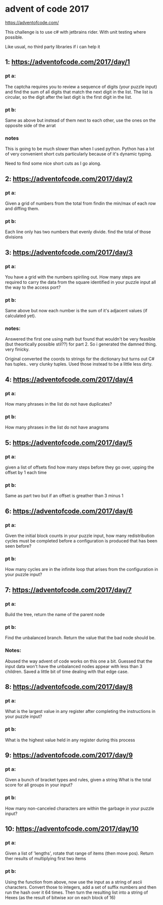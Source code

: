 # advent of code 2017

https://adventofcode.com/

This challenge is to use c# with jetbrains rider. With unit testing where possible.

Like usual, no third party libraries if i can help it

## 1: https://adventofcode.com/2017/day/1

### pt a:

The captcha requires you to review a sequence of digits (your puzzle input) and find the sum of all digits that match the next digit in the list. The list is circular, so the digit after the last digit is the first digit in the list.

### pt b:

Same as above but instead of them next to each other, use the ones on the opposite side of the arrat

### notes
This is going to be much slower than when I used python. Python has a lot of very convenient short cuts particularly because of it's dynamic typing. 

Need to find some nice short cuts as I go along. 


## 2: https://adventofcode.com/2017/day/2

### pt a:

Given a grid of numbers from the total from findin the min/max of each row and diffing them.

### pt b:

Each line only has two numbers that evenly divide. find the total of those divisions

## 3: https://adventofcode.com/2017/day/3

### pt a:

You have a grid with the numbers spiriling out. How many steps are required to carry the data from the square identified in your puzzle input all the way to the access port?

### pt b:

Same above but now each number is the sum of it's adjacent values (if calculated yet).

### notes:
Answered the first one using math but found that wouldn't be very feasible (but theortically possible stil??) for part 2. So i generated the damned thing. very finicky.

Original converted the coords to strings for the dictionary but turns out C# has tuples.. very clunky tuples. Used those instead to be a little less dirty.

## 4: https://adventofcode.com/2017/day/4

### pt a:

How many phrases in the list do not have duplicates?

### pt b:

How many phrases in the list do not have anagrams

## 5: https://adventofcode.com/2017/day/5

### pt a:

given a list of offsets find how many steps before they go over, upping the offset by 1 each time

### pt b:

Same as part two but if an offset is greather than 3 minus 1 

## 6: https://adventofcode.com/2017/day/6

### pt a:

Given the initial block counts in your puzzle input, how many redistribution cycles must be completed before a configuration is produced that has been seen before?

### pt b:

How many cycles are in the infinite loop that arises from the configuration in your puzzle input?


## 7: https://adventofcode.com/2017/day/7

### pt a:

Build the tree, return the name of the parent node

### pt b:

Find the unbalanced branch. Return the value that the bad node should be.

### Notes:

Abused the way advent of code works on this one a bit. Guessed that the input data won't have the unbalanced nodes appear with less than 3 children. Saved a little bit of time dealing with that edge case.

## 8: https://adventofcode.com/2017/day/8

### pt a:

What is the largest value in any register after completing the instructions in your puzzle input?

### pt b:

What is the highest value held in any register during this process

## 9: https://adventofcode.com/2017/day/9

### pt a:

Given a bunch of bracket types and rules, given a string What is the total score for all groups in your input?

### pt b:

How many non-canceled characters are within the garbage in your puzzle input?

## 10: https://adventofcode.com/2017/day/10

### pt a:

Given a list of 'lengths', rotate that range of items (then move pos). Return ther results of multiplying first two items

### pt b:

Using the function from above, now use the input as a string of ascii characters. Convert those to integers, add a set of suffix numbers and then run the hash over it 64 times.
Then turn the resulting list into a string of Hexes (as the result of bitwise xor on each block of 16) 
